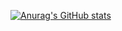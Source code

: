 [![Anurag's GitHub stats](https://github-readme-stats.vercel.app/api?username=eduardoccmelo&bg_color=000000&show_icons=true)](https://github.com/eduardoccmelo/github-readme-stats)
